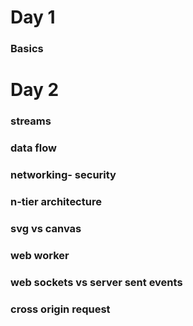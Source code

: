 # Day 1
### Basics
# Day 2
### streams
### data flow
### networking- security
### n-tier architecture
### svg vs canvas
### web worker
### web sockets vs server sent events
### cross origin request
